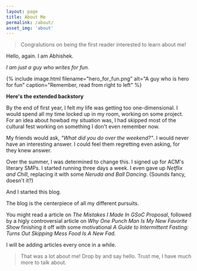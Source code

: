 ```yaml
---
layout: page
title: About Me
permalink: /about/
asset_img: 'about'
---
```


> Congralutions on being the first reader interested to learn about me!

Hello, again. I am Abhishek.

_I am just a guy who writes for fun._

{% include image.html filename="hero_for_fun.png" alt="A guy who is hero for fun" caption="Remember, read from right to left" %}

**Here's the extended backstory**

By the end of first year, I felt my life was getting too one-dimensional. I would spend all my time locked up in my room, working on some project. For an idea about howbad my situation was, I had skipped most of the cultural fest working on something I don't even remember now.

My friends would ask, _"What did you do over the weekend?"_. I would never have an interesting answer. I could feel them regretting even asking, for they knew answer.

Over the summer, I was determined to change this. I signed up for ACM's literary SMPs. I started running three days a week. I even gave up _Netflix and Chill_, replacing it with some _Neruda and Ball Dancing_. (Sounds fancy, doesn't it?)

And I started this blog.

The blog is the centerpiece of all my different pursuits. 

You might read a article on _The Mistakes I Made In GSoC Proposal_, followed by a higly controversial article on _Why One Punch Man Is My New Favorite Show_ finishing it off with some motivational _A Guide to Intermittent Fasting: Turns Out Skipping Mess Food Is A New Fad_.

I will be adding articles every once in a while.

> That was a lot about me! Drop by and say hello. Trust me, I have much more to talk about.
